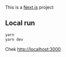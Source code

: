 This is a [Next.js](https://nextjs.org) project

## Local run

```bash
yarn
yarn dev
```

Chek [http://localhost:3000](http://localhost:3000)
